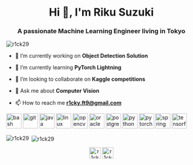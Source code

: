 <h1 align="center">Hi 👋, I'm Riku Suzuki</h1>
<h3 align="center">A passionate Machine Learning Engineer living in Tokyo</h3>

<p align="left"> <img src="https://komarev.com/ghpvc/?username=r1ck29" alt="r1ck29" /> </p>

- 🔭 I’m currently working on **Object Detection Solution**

- 🌱 I’m currently learning **PyTorch Lightning**

- 👯 I’m looking to collaborate on **Kaggle competitions**

- 💬 Ask me about **Computer Vision**

- 📫 How to reach me **r1cky.ft9@gmail.com**

<p align="left"><img src="https://www.vectorlogo.zone/logos/gnu_bash/gnu_bash-icon.svg" alt="bash" width="40" height="40"/> <img src="https://www.vectorlogo.zone/logos/git-scm/git-scm-icon.svg" alt="git" width="40" height="40"/> <img src="https://devicons.github.io/devicon/devicon.git/icons/java/java-original-wordmark.svg" alt="java" width="40" height="40"/> <img src="https://devicons.github.io/devicon/devicon.git/icons/linux/linux-original.svg" alt="linux" width="40" height="40"/> <img src="https://www.vectorlogo.zone/logos/opencv/opencv-icon.svg" alt="opencv" width="40" height="40"/> <img src="https://devicons.github.io/devicon/devicon.git/icons/oracle/oracle-original.svg" alt="oracle" width="40" height="40"/> <img src="https://devicons.github.io/devicon/devicon.git/icons/postgresql/postgresql-original-wordmark.svg" alt="postgresql" width="40" height="40"/> <img src="https://devicons.github.io/devicon/devicon.git/icons/python/python-original.svg" alt="python" width="40" height="40"/> <img src="https://www.vectorlogo.zone/logos/pytorch/pytorch-icon.svg" alt="pytorch" width="40" height="40"/> <img src="https://www.vectorlogo.zone/logos/springio/springio-icon.svg" alt="spring" width="40" height="40"/> <img src="https://www.vectorlogo.zone/logos/tensorflow/tensorflow-icon.svg" alt="tensorflow" width="40" height="40"/></p><p><img align="left" src="https://github-readme-stats.vercel.app/api/top-langs/?username=r1ck29&layout=compact&hide=html" alt="r1ck29" /></p>

<p>&nbsp;<img align="center" src="https://github-readme-stats.vercel.app/api?username=r1ck29&show_icons=true" alt="r1ck29" /></p>

<p align="center">
<a href="https://twitter.com/r1cky_90" target="blank"><img align="center" src="https://cdn.jsdelivr.net/npm/simple-icons@3.0.1/icons/twitter.svg" alt="r1cky_90" height="30" width="30" /></a>
<a href="https://kaggle.com/r1cky7" target="blank"><img align="center" src="https://cdn.jsdelivr.net/npm/simple-icons@3.0.1/icons/kaggle.svg" alt="r1cky7" height="30" width="30" /></a>
</p>
